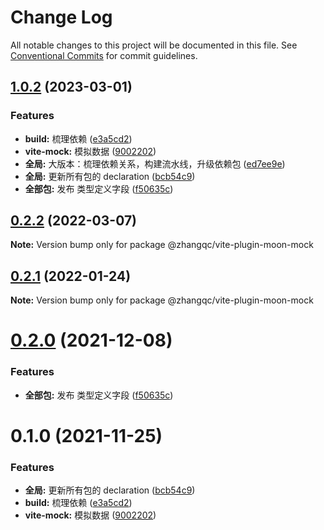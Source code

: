 # Change Log

All notable changes to this project will be documented in this file.
See [Conventional Commits](https://conventionalcommits.org) for commit guidelines.

## [1.0.2](https://github.com/kkaaddff/moon-private/compare/v0.1.1-alpha.15...v1.0.2) (2023-03-01)

### Features

- **build:** 梳理依赖 ([e3a5cd2](https://github.com/kkaaddff/moon-private/commit/e3a5cd262b830a13b180614cd5ede6ad464753e8))
- **vite-mock:** 模拟数据 ([9002202](https://github.com/kkaaddff/moon-private/commit/900220214b22b2a803182a682c007f6b45dac40d))
- **全局:** 大版本：梳理依赖关系，构建流水线，升级依赖包 ([ed7ee9e](https://github.com/kkaaddff/moon-private/commit/ed7ee9e15f99aafe2c598ac28c0b1a8a5a67e18e))
- **全局:** 更新所有包的 declaration ([bcb54c9](https://github.com/kkaaddff/moon-private/commit/bcb54c9785b663c9028ee83fde8ebcdfc8a90a4a))
- **全部包:** 发布 类型定义字段 ([f50635c](https://github.com/kkaaddff/moon-private/commit/f50635c06eb5236d6ce9c14137b0b8c30b8b5998))

## [0.2.2](https://github.com/kkaaddff/moon-private/compare/@zhangqc/vite-plugin-moon-mock@0.2.1...@zhangqc/vite-plugin-moon-mock@0.2.2) (2022-03-07)

**Note:** Version bump only for package @zhangqc/vite-plugin-moon-mock

## [0.2.1](https://github.com/kkaaddff/moon-private/compare/@zhangqc/vite-plugin-moon-mock@0.2.0...@zhangqc/vite-plugin-moon-mock@0.2.1) (2022-01-24)

**Note:** Version bump only for package @zhangqc/vite-plugin-moon-mock

# [0.2.0](https://github.com/kkaaddff/moon-private/compare/@zhangqc/vite-plugin-moon-mock@0.1.0...@zhangqc/vite-plugin-moon-mock@0.2.0) (2021-12-08)

### Features

- **全部包:** 发布 类型定义字段 ([f50635c](https://github.com/kkaaddff/moon-private/commit/f50635c06eb5236d6ce9c14137b0b8c30b8b5998))

# 0.1.0 (2021-11-25)

### Features

- **全局:** 更新所有包的 declaration ([bcb54c9](https://github.com/kkaaddff/moon-private/commit/bcb54c9785b663c9028ee83fde8ebcdfc8a90a4a))
- **build:** 梳理依赖 ([e3a5cd2](https://github.com/kkaaddff/moon-private/commit/e3a5cd262b830a13b180614cd5ede6ad464753e8))
- **vite-mock:** 模拟数据 ([9002202](https://github.com/kkaaddff/moon-private/commit/900220214b22b2a803182a682c007f6b45dac40d))
